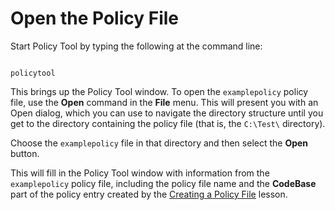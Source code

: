 
# Open the Policy File

Start Policy Tool by typing the following at the command line:

```

policytool

```

This brings up the Policy Tool window. To open the `examplepolicy` policy file, use the **Open** command in the **File** menu. This will present you with an Open dialog, which you can use to navigate the directory structure until you get to the directory containing the policy file (that is, the `C:\Test\` directory).

Choose the `examplepolicy` file in that directory and then select the **Open** button.

This will fill in the Policy Tool window with information from the `examplepolicy` policy file, including the policy file name and the **CodeBase** part of the policy entry created by the 
[Creating a Policy File](../tour1/index.html) lesson.
